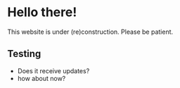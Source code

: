 # Hello there!

This website is under (re)construction. Please be patient.

## Testing

- Does it receive updates?
- how about now?
